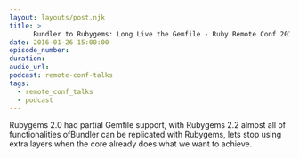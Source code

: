 ```yaml
---
layout: layouts/post.njk
title: >
      Bundler to Rubygems: Long Live the Gemfile - Ruby Remote Conf 2015
date: 2016-01-26 15:00:00
episode_number: 
duration: 
audio_url: 
podcast: remote-conf-talks
tags: 
  - remote_conf_talks
  - podcast
---
```


Rubygems 2.0 had partial Gemfile support, with Rubygems 2.2 almost all of functionalities ofBundler can be replicated with Rubygems, lets stop using extra layers when the core already does what we want to achieve.



